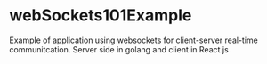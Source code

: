 # webSockets101Example
Example of application using websockets for client-server real-time communitcation. Server side in golang and client in React js
